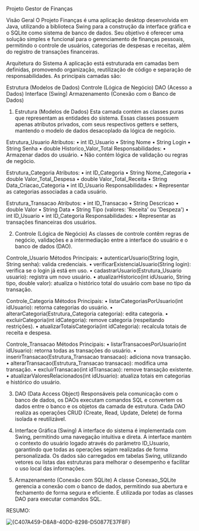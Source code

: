 Projeto Gestor de Finanças

Visão Geral
O Projeto Finanças é uma aplicação desktop desenvolvida em Java, utilizando a biblioteca
Swing para a construção da interface gráfica e o SQLite como sistema de banco de dados. Seu
objetivo é oferecer uma solução simples e funcional para o gerenciamento de finanças
pessoais, permitindo o controle de usuários, categorias de despesas e receitas, além do
registro de transações financeiras.

Arquitetura do Sistema
A aplicação está estruturada em camadas bem definidas, promovendo organização,
reutilização de código e separação de responsabilidades. As principais camadas são:

Estrutura (Modelos de Dados)
Controle (Lógica de Negócio)
DAO (Acesso a Dados)
Interface (Swing)
Armazenamento (Conexão com o Banco de Dados)

1. Estrutura (Modelos de Dados)
Esta camada contém as classes puras que representam as entidades do sistema. Essas classes
possuem apenas atributos privados, com seus respectivos getters e setters, mantendo o
modelo de dados desacoplado da lógica de negócio.

Estrutura_Usuario
Atributos:
• int ID_Usuario
• String Nome
• String Login
• String Senha
• double Historico_Valor_Total
Responsabilidades:
• Armazenar dados do usuário.
• Não contém lógica de validação ou regras de negócio.

Estrutura_Categoria
Atributos:
• int ID_Categoria
• String Nome_Categoria
• double Valor_Total_Despesa
• double Valor_Total_Receita
• String Data_Criacao_Categoria
• int ID_Usuario
Responsabilidades:
• Representar as categorias associadas a cada usuário.

Estrutura_Transacao
Atributos:
• int ID_Transacao
• String Descricao
• double Valor
• String Data
• String Tipo (valores: 'Receita' ou 'Despeza')
• int ID_Usuario
• int ID_Categoria
Responsabilidades:
• Representar as transações financeiras dos usuários.

2. Controle (Lógica de Negócio)
As classes de controle contêm regras de negócio, validações e a intermediação entre a
interface do usuário e o banco de dados (DAO).

Controle_Usuario
Métodos Principais:
• autenticarUsuario(String login, String senha): valida credenciais.
• verificarExistenciaUsuario(String login): verifica se o login já está em uso.
• cadastrarUsuario(Estrutura_Usuario usuario): registra um novo usuário.
• atualizarHistorico(int idUsuario, String tipo, double valor): atualiza o histórico total do
usuário com base no tipo da transação.

Controle_Categoria
Métodos Principais:
• listarCategoriasPorUsuario(int idUsuario): retorna categorias do usuário.
• alterarCategoria(Estrutura_Categoria categoria): edita categoria.
• excluirCategoria(int idCategoria): remove categoria (respeitando restrições).
• atualizarTotaisCategoria(int idCategoria): recalcula totais de receita e despesa.

Controle_Transacao
Métodos Principais:
• listarTransacoesPorUsuario(int idUsuario): retorna todas as transações do usuário.
• inserirTransacao(Estrutura_Transacao transacao): adiciona nova transação.
• alterarTransacao(Estrutura_Transacao transacao): modifica uma transação.
• excluirTransacao(int idTransacao): remove transação existente.
• atualizarValoresRelacionados(int idUsuario): atualiza totais em categorias e histórico
do usuário.

3. DAO (Data Access Object)
Responsáveis pela comunicação com o banco de dados, os DAOs executam comandos SQL e
convertem os dados entre o banco e os objetos da camada de estrutura.
Cada DAO realiza as operações CRUD (Create, Read, Update, Delete) de forma isolada e
reutilizável.

4. Interface Gráfica (Swing)
A interface do sistema é implementada com Swing, permitindo uma navegação intuitiva e
direta. A interface mantém o contexto do usuário logado através do parâmetro ID_Usuario,
garantindo que todas as operações sejam realizadas de forma personalizada.
Os dados são carregados em tabelas Swing, utilizando vetores ou listas das estruturas para
melhorar o desempenho e facilitar o uso local das informações.

5. Armazenamento (Conexão com SQLite)
A classe Conexao_SQLite gerencia a conexão com o banco de dados, permitindo sua abertura e
fechamento de forma segura e eficiente. É utilizada por todas as classes DAO para executar
comandos SQL.

RESUMO:

![{C407A459-D8A8-40D0-8298-D50877E37F8F}](https://github.com/user-attachments/assets/f2c94c17-1422-4239-a4d9-3e2a5c0a82c9)
